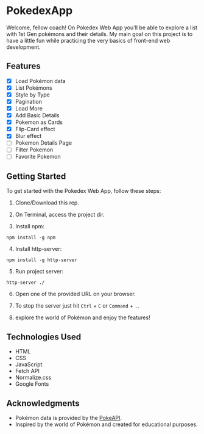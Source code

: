# PokedexApp
Welcome, fellow coach! On Pokedex Web App you'll be able to explore a list with 1st Gen pokémons and their details. My main goal on this project is to have a little fun while practicing the very basics of front-end web development.

## Features

- [x] Load Pokémon data
- [x] List Pokémons
- [x] Style by Type
- [x] Pagination
- [x] Load More
- [x] Add Basic Details
- [x] Pokemon as Cards
- [x] Flip-Card effect
- [x] Blur effect
- [ ] Pokemon Details Page
- [ ] Filter Pokemon
- [ ] Favorite Pokemon

## Getting Started

To get started with the Pokedex Web App, follow these steps:

1. Clone/Download this rep.
   
3. On Terminal, access the project dir.
   
5. Install npm:
```
npm install -g npm
```

4. Install http-server: 
```
npm install -g http-server
```

5. Run project server: 
```
http-server ./
```

6. Open one of the provided URL on your browser.
   
8. To stop the server just hit ```Ctrl``` + ```C``` or ```Command``` + ```.```.
   
10. explore the world of Pokémon and enjoy the features!

## Technologies Used

- HTML
- CSS
- JavaScript
- Fetch API
- Normalize.css
- Google Fonts

## Acknowledgments

- Pokémon data is provided by the [PokeAPI](https://pokeapi.co/).
- Inspired by the world of Pokémon and created for educational purposes.
